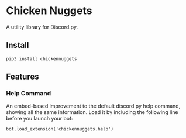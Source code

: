 # Chicken Nuggets

A utility library for Discord.py.

## Install

```
pip3 install chickennuggets
```

## Features

### Help Command

An embed-based improvement to the default discord.py help command, showing all
the same information. Load it by including the following line before you launch
your bot:

```python3
bot.load_extension('chickennuggets.help')
```
